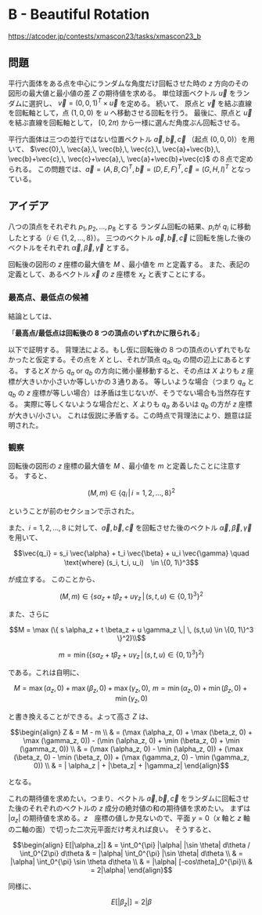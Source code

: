 # B - Beautiful Rotation
https://atcoder.jp/contests/xmascon23/tasks/xmascon23_b

## 問題
平行六面体をある点を中心にランダムな角度だけ回転させた時の $`z`$ 方向のその図形の最大値と最小値の差 $Z$ の期待値を求める。
単位球面ベクトル $`\vec{u}`$ をランダムに選択し、 $`\vec{v} = (0, 0, 1)^T \times \vec{u}`$ を定める。
続いて、
原点と $`\vec{v}`$ を結ぶ直線を回転軸として，点 $`(1,0,0)`$ を $`u`$ へ移動させる回転を行う。
最後に、原点と $`\vec{u}`$ を結ぶ直線を回転軸として， $`[0,2π)`$ から一様に選んだ角度ぶん回転させる。

平行六面体は三つの並行ではない位置ベクトル $`\vec{a}, \vec{b}, \vec{c}`$ （起点 $`(0, 0, 0)`$）を用いて、
$`\vec{0},\, \vec{a},\, \vec{b},\, \vec{c},\, \vec{a}+\vec{b},\, \vec{b}+\vec{c},\, \vec{c}+\vec{a},\, \vec{a}+\vec{b}+\vec{c}`$ の８点で定められる。
この問題では、$`\vec{a} = (A, B, C)^T, \, \vec{b} = (D, E, F)^T, \, \vec{c} = (G, H, I)^T`$ となっている。


## アイデア

八つの頂点をそれぞれ $`p_1, p_2, ..., p_8`$ とする
ランダム回転の結果、$`p_i`$が $`q_i`$ に移動したとする（$`i \in \{1, 2, ..., 8\}`$）。
三つのベクトル $`\vec{a},\, \vec{b},\, \vec{c}`$ に回転を施した後のベクトルをそれぞれ $`\vec{\alpha},\, \vec{\beta},\, \vec{\gamma}`$ とする。


回転後の図形の $`z`$ 座標の最大値を $`M`$ 、最小値を $`m`$ と定義する。
また、表記の定義として、あるベクトル $`\vec{x}`$ の $`z`$ 座標を $`x_z`$ と表すことにする。

### 最高点、最低点の候補
結論としては、

「**最高点/最低点は回転後の 8 つの頂点のいずれかに限られる**」


以下で証明する。
背理法による。もし仮に回転後の 8 つの頂点のいずれでもなかったと仮定する。その点を $`X`$ とし、それが頂点 $`q_a, q_b`$ の間の辺上にあるとする。
すると$`X`$ から $`q_a`$ or $`q_b`$ の方向に微小量移動すると、その点は $`X`$ よりも $`z`$ 座標が大きいか小さいか等しいかの３通りある。
等しいような場合（つまり $`q_a`$ と $`q_b`$ の $`z`$ 座標が等しい場合）は矛盾は生じないが、そうでない場合も当然存在する。
実際に等しくないような場合だと、$`X`$ よりも $`q_a`$ あるいは $`q_b`$ の方が $`z`$ 座標が大きい/小さい。
これは仮説に矛盾する。この時点で背理法により、題意は証明された。


### 観察
回転後の図形の $`z`$ 座標の最大値を $`M`$ 、最小値を $`m`$ と定義したことに注意する。
すると、

```math
(M, m) \in \{
q_i \,| \, i = 1, 2, ..., 8
\}^2
```

ということが前のセクションで示された。



また、$`i = 1, 2, ..., 8`$ に対して、$`\vec{a},\, \vec{b}, \, \vec{c}`$ を回転させた後のベクトル $`\vec{\alpha},\, \vec{\beta},\, \vec{\gamma}`$ を用いて、

```math
\vec{q_i} = s_i \vec{\alpha} + t_i \vec{\beta} + u_i \vec{\gamma} \quad \text{where} (s_i, t_i, u_i)　\in \{0, 1\}^3
```

が成立する。
このことから、
```math
(M, m) \in \{
s \alpha_z + t \beta_z + u \gamma_z \,| \, (s,t,u) \in \{0, 1\}^3
\}^2
```

また、さらに
```math
M = \max (\{
s \alpha_z + t \beta_z + u \gamma_z \,| \, (s,t,u) \in \{0, 1\}^3
\}^2)\\
```

```math
m = \min  (\{
s \alpha_z + t \beta_z + u \gamma_z \,| \, (s,t,u) \in \{0, 1\}^3
\}^2)
```

である。これは自明に、
```math
M = \max (\alpha_z, 0)  + \max (\beta_z, 0) + \max (\gamma_z, 0), 
\,\, 
m = \min (\alpha_z, 0)  + \min (\beta_z, 0) + \min (\gamma_z, 0)
```
と書き換えることができる。よって高さ $`Z`$ は、

```math
\begin{align}
Z 
& = M - m \\
& = (\max (\alpha_z, 0)  + \max (\beta_z, 0) + \max (\gamma_z, 0)) -  (\min (\alpha_z, 0)  + \min (\beta_z, 0) + \min (\gamma_z, 0)) \\
& = (\max (\alpha_z, 0) - \min (\alpha_z, 0))  + (\max (\beta_z, 0) - \min (\beta_z, 0)) + (\max (\gamma_z, 0) - \min (\gamma_z, 0)) \\
& = | \alpha_z | + |\beta_z| + |\gamma_z|
\end{align}
```

となる。

これの期待値を求めたい。つまり、ベクトル $`\vec{a}, \vec{b}, \vec{c}`$ をランダムに回転させた後のそれぞれのベクトルの $`z`$ 成分の絶対値の和の期待値を求めたい。
まずは $`|\alpha_z|`$ の期待値を求める。$`z`$　座標の値しか見ないので、平面 $`y = 0`$（$`x`$ 軸と $`z`$ 軸の二軸の面）で切った二次元平面だけ考えれば良い。
そうすると、
```math
\begin{align}
E[|\alpha_z|]
& = \int_0^{\pi} |\alpha| |\sin \theta| d\theta  / \int_0^{2\pi} d\theta
& = |\alpha| \int_0^{\pi} |\sin \theta| d\theta \\
& = |\alpha| \int_0^{\pi} \sin \theta  d\theta \\
& = |\alpha| [-cos\theta]_0^{\pi}\\
& = 2|\alpha| 
\end{align}
```

同様に、
```math
E[|\beta_z|] = 2 | \beta

```




